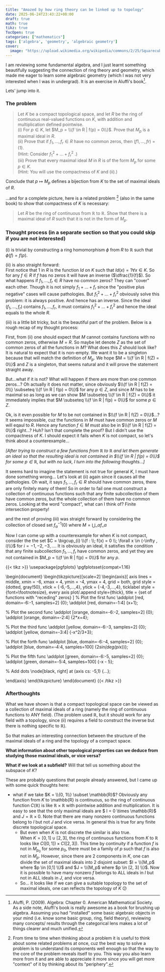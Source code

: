 ```yaml
---
title: "Amazed by how ring theory can be linked up to topology"
date: 2025-06-24T23:43:22+08:00
draft: true
math: true
tikz: true
TocOpen: true
categories: ["mathematics"]
tags: ['algebra', 'geometry', 'algebraic geometry']
cover:
  image: "https://upload.wikimedia.org/wikipedia/commons/2/25/Squarecubetesseract.png"
---
```


I am reviewing some fundamental algebra, and I just learnt something beautifully suggesting the connection of ring theory and geometry, which made me eager to learn some algebraic geometry (which I was not very interested when I was in undergrad). It is an exercise in Aluffi's book[^1].

Lets' jump into it.

### The problem
> Let $K$ be a compact topological space, and let $R$ be the ring of continuous real-valued functions on $K$, with addition and multiplication defined pointwise. \
(i) For $p \in K$, let $M_p = \\{f \in R | f(p) = 0\\}$. Prove that $M_p$ is a maximal ideal in $R$. \
(ii) Prove that if $f_1, \dots , f_r \in R$ have no common zeros, then $(f1, \dots , fr)$ = $(1)$. \
(Hint: Consider $f^2_1 + \dots + f^2_r$ .) \
(iii) Prove that every maximal ideal $M$ in $R$ is of the form $M_p$ for some $p \in K$. \
(Hint: You will use the compactness of $K$ and (ii).)

Conclude that $p \mapsto M_p$ defines a bijection from $K$ to the set of maximal ideals
of $R$.

...and for a complete picture, here is a related problem [^2] (also in the same book) to show that compactness of $K$ is necessary:

> Let $R$ be the ring of continuous from $\mathbb{R}$ to $\mathbb{R}$. Show that there is a maximal ideal of $R$ such that it is not in the form of $M_p$.


### Thought process (in a separate section so that you could skip if you are not interested)
(i) is trivial by constructing a ring homomorphism $\phi$ from $R$ to $\mathbb{R}$ such that $\phi (f) = f(p)$.

(ii) is also straight forward: \
First notice that $1$ in $R$ is the function $Id$ on $K$ such that $Id(x) = 1 \forall x \in K$. So for any $f \in R$ if $f$ has no zeros it will have an inverse ($\dfrac{1}{f}$). So what happens if $f_1, \dots , f_r \in R$ have no common zeros? They can "cover" each other. Though it is not simply $f_1 + \dots + f_r$ since the "positive plus negative" cases will cause pathologies. But $f^2_1 + \dots + f^2_r$ obviously solve this problem: it is always positive. And hence has an inverse. Since the ideal $(f_1, \dots , f_r)$ contains $f_1, \dots , f_r$, it must contains $f^2_1 + \dots + f^2_r$ and hence the ideal equals to the whole $R$.

(iii) is a little bit tricky, but is the beautiful part of the problem. Below is a rough recap of my thought process:

First, from (ii) one should expect that $M$ cannot contains functions with no common zeros, otherwise $M = R$. So maybe let denote $Z$ as the set of common zeros of all the functions in $M$? What does this $Z$ should look like? It is natural to expect that it is non-empty. We want it to be a singleton because that will match the definition of $M_p$. We hope $M = \\{f \in R | f(Z) = 0\\}$ and $Z$ is a singleton, that seems natural and it will prove the statement straight away.

But...what if it is not? What will happen if there are more than one common zeros...? Oh actually it does not matter, since obviously $\\{f \in R | f(Z) = 0\\} \subseteq \\{f \in R | f(p) = 0\\}$ for any $p \in Z$, and since $M$ has to be maximal so as long as we can show $M \subseteq \\{f \in R | f(Z) = 0\\}$ it immediately implies that $M \subseteq \\{f \in R | f(p) = 0\\}$ for some $p \in Z$.

Ok, is it even possible for $M$ to be not contained in $\\{f \in R | f(Z) = 0\\}$...? It seems impossible, cuz the functions in $M$ must have common zeros or $M$ will eqaul to $R$. Hence any function $f \in M$ must also be in $\\{f \in R | f(Z) = 0\\}$ right...? Huh? Isn't that complete the proof? But I didn't use the compactness of $K$. I should expect it fails when $K$ is not compact, so let's think about a counterexample...

*\[After trying to construct a few functions from $\mathbb{R}$ to $\mathbb{R}$ and let them generate an ideal so that the resulting ideal is not contained in $\\{f \in R | f(p) = 0\\}$ for some $p \in \mathbb{R}$, but with no luck, I turn into the following thoughts...\]*

It seems hard to imagine the statement is not true for general $K$, I must have done something wrong... Let's look at (ii) again since it causes all the pathologies. Oh wait, it says $f_1, \dots , f_r \in R$ should have common zeros, there are only finitely many of them! So in order to fail one must construct a collection of continuous functions such that any finite subcollection of them have common zeros, but the whole collection of them have no common zeros. Looking at the word "compact", what can I think of? Finite intersection property!

and the rest of proving (iii) was straight forward by considering the collection of closed set $f^{-1}_{\alpha}(0) \text{ where } M = \bigcup\_{\alpha} f\_{\alpha}$

Now I can come up with a counterexample for when $K$ is not compact, consider the the set $C = \bigcup_{i} \\{f : \\; f(x) = 0 \\; \forall x \in (-\infty , i)\\}$ for $i = -1, -2, -3, \dots$. It is obviously an ideal, it satisfies the condition that any finite subcollection $f_1, \dots , f_r$ have common zeros, and yet they are not contained in $M_p = \\{f \in R | f(p) = 0\\}$ for any $p$.


{{< tikz >}}
\usepackage{pgfplots}
\pgfplotsset{compat=1.16}

\begin{document}
\begin{tikzpicture}[scale=2]
  \begin{axis}[
    axis lines = middle,
    xmin = -6, xmax = 4,
    ymin = -4, ymax = 4,
    grid = both,
    grid style = {dotted, gray!50},
    xtick = {-6,-5,...,4},
    ytick = {-4,-3,...,4},
    ticklabel style = {font=\footnotesize},
    every axis plot/.append style={thick},
    title = {set of functions with "receding" zeros}
  ]
  % Plot the first func
  \addplot [red, domain=-6:-1, samples=2] {0};
  \addplot [red, domain=-1:4] {x+1};

  % Plot the second func
  \addplot [orange, domain=-6:-2, samples=2] {0};
  \addplot [orange, domain=-2:4] {2*x+4};

  % Plot the third func
  \addplot [yellow, domain=-6:-3, samples=2] {0};
  \addplot [yellow, domain=-3:4] {-x^2/3+3};

  % Plot the forth func
  \addplot [blue, domain=-6:-4, samples=2] {0};
  \addplot [blue, domain=-4:4, samples=100] {2*sin(deg(pi*x))};

  % Plot the fifth func
  \addplot [green, domain=-6:-5, samples=2] {0};
  \addplot [green, domain=-5:4, samples=100] {-x - 5};

  % Add dots
  \node[black, right] at (axis cs: -5,1) {...};

  \end{axis}
\end{tikzpicture}
\end{document}
{{< /tikz >}}


### Afterthoughts

What we have shown is that a compact topological space can be viewed as a collection of maximal ideals of a ring (namely the ring of continuous functions to ANY field). (The problem used $\mathbb{R}$, but it should work for any field with a topology, since (ii) requires a field to construct the inverse but there is nothing specific to $\mathbb{R}$).

So that makes an interesting connection between the structure of the maximal ideals of a ring and the topology of a compact space.

**What information about other topological properties can we deduce from studying those maximal ideals, or vice versa?**

**What if we look at a subfield?** Will that tell us something about the subspace of $K$?

These are probably questions that people already answered, but I came up with some quick thoughts here:

- what if we take $K = \\{0, 1\\} \subset \mathbb{R}$? Obviously any function from $K$ to \mathbb{R} is continuous, so the ring of continuous function $C(\mathbb{R})$ is like $\mathbb{R} \times \mathbb{R}$ with pointwise addition and multiplication. It is easy to see that the only maximal ideals are $ I = 0 \times \mathbb{R}$ and $J = \mathbb{R} \times 0$. Note that there are many nonzero continuous functions belong to $I$ but not $J$ and vice versa. In general this is true for any finite discrete topological space.
  - But even when $K$ is not discrete the similar is also true. \
    When $K = [0, 1] \cup [2, 3]$, the ring of continuous functions from $K$ to $\mathbb{R}$ looks like $C([0, 1]) \times C([2, 3])$. This time by continuity if a function $f$ is not in $M_{p_0}$ for some $p_0$, there must be a family of $p$ such that $f$ is also not in $M_p$. However, since there are 2 components in $K$, one can divide the set of maximal ideals into 2 disjoint subset: $I = \\{M_p$ where $p \in [0,1] \\}$ and $J = \\{M_p$ where $p \in [2, 3] \\}$. Now it is possible to have many nonzero $f$ belongs to ALL ideals in $I$ but not in ALL ideals in $J$, and vice versa.
  - So... it looks like if we can give a suitable topology to the set of maximal ideals, one can reflects the topology of $K$ :confused:

[^1]: Aluffi, P. (2009). Algebra: Chapter 0. American Mathematical Society. \
As a side note, Aluffi's book is really awesome as a book for brushing up algebra. Assuming you had "installed" some basic algebraic objects in your mind (i.e. know some basic group, ring, field theory), reviewing many concepts/ results through the categorical lens makes a lot of things clearer and much unified.

[^2]: From time to time when thinking about a problem it is useful to think about some related problems at once, cuz the best way to solve a problem is to understand its components well enough so that the way to the core of the problem reveals itself to you. This way you also learn more from it and are able to appreciate it more since you will get more "context" of it by thinking about its "periphery".